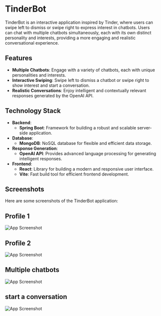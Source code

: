 # TinderBot

TinderBot is an interactive application inspired by Tinder, where users can swipe left to dismiss or swipe right to express interest in chatbots. Users can chat with multiple chatbots simultaneously, each with its own distinct personality and interests, providing a more engaging and realistic conversational experience.

## Features

- **Multiple Chatbots**: Engage with a variety of chatbots, each with unique personalities and interests.
- **Interactive Swiping**: Swipe left to dismiss a chatbot or swipe right to show interest and start a conversation.
- **Realistic Conversations**: Enjoy intelligent and contextually relevant responses generated by the OpenAI API.

## Technology Stack

- **Backend**:
  - **Spring Boot**: Framework for building a robust and scalable server-side application.
- **Database**:
  - **MongoDB**: NoSQL database for flexible and efficient data storage.
- **Response Generation**:
  - **OpenAI API**: Provides advanced language processing for generating intelligent responses.
- **Frontend**:
  - **React**: Library for building a modern and responsive user interface.
  - **Vite**: Fast build tool for efficient frontend development.


## Screenshots
Here are some screenshots of the TinderBot application:

## Profile 1
![App Screenshot](https://github.com/akashghosh256/TinderBot/blob/main/images/profile1.png)

## Profile 2
![App Screenshot](https://github.com/akashghosh256/TinderBot/blob/main/images/profile2.png)

## Multiple chatbots
![App Screenshot](https://github.com/akashghosh256/TinderBot/blob/main/images/matches.png)

## start a conversation
![App Screenshot](https://github.com/akashghosh256/TinderBot/blob/main/images/chat.png)
